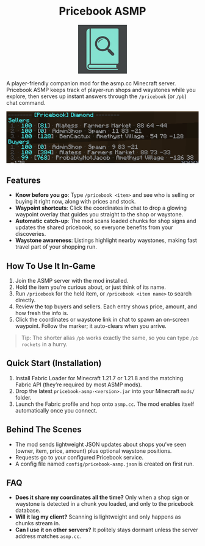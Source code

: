 

<h1 align="center">Pricebook ASMP</h1>
<p align="center">

  <img src="src/main/resources/assets/pricebook-asmp/icon.png " alt="Screenshot" width="128px">
</p>

A player-friendly companion mod for the asmp.cc Minecraft server. Pricebook ASMP keeps track of player-run shops and waystones while you explore, then serves up instant answers through the `/pricebook` (or `/pb`) chat command.

![Price lookup screenshot](docs/images/pricebook-command.png)

## Features
- **Know before you go**: Type `/pricebook <item>` and see who is selling or buying it right now, along with prices and stock.
- **Waypoint shortcuts**: Click the coordinates in chat to drop a glowing waypoint overlay that guides you straight to the shop or waystone.
- **Automatic catch-up**: The mod scans loaded chunks for shop signs and updates the shared pricebook, so everyone benefits from your discoveries.
- **Waystone awareness**: Listings highlight nearby waystones, making fast travel part of your shopping run.

## How To Use It In-Game
1. Join the ASMP server with the mod installed.
2. Hold the item you’re curious about, or just think of its name.
3. Run `/pricebook` for the held item, or `/pricebook <item name>` to search directly.
4. Review the top buyers and sellers. Each entry shows price, amount, and how fresh the info is.
5. Click the coordinates or waystone link in chat to spawn an on-screen waypoint. Follow the marker; it auto-clears when you arrive.

> Tip: The shorter alias `/pb` works exactly the same, so you can type `/pb rockets` in a hurry.

## Quick Start (Installation)
1. Install Fabric Loader for Minecraft 1.21.7 or 1.21.8 and the matching Fabric API (they’re required by most ASMP mods).
2. Drop the latest `pricebook-asmp-<version>.jar` into your Minecraft `mods/` folder.
3. Launch the Fabric profile and hop onto `asmp.cc`. The mod enables itself automatically once you connect.

## Behind The Scenes
- The mod sends lightweight JSON updates about shops you’ve seen (owner, item, price, amount) plus optional waystone positions.
- Requests go to your configured Pricebook service.
- A config file named `config/pricebook-asmp.json` is created on first run.

## FAQ
- **Does it share my coordinates all the time?** Only when a shop sign or waystone is detected in a chunk you loaded, and only to the pricebook database.
- **Will it lag my client?** Scanning is lightweight and only happens as chunks stream in.
- **Can I use it on other servers?** It politely stays dormant unless the server address matches `asmp.cc`.
